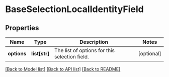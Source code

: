 # BaseSelectionLocalIdentityField

## Properties
Name | Type | Description | Notes
------------ | ------------- | ------------- | -------------
**options** | **list[str]** | The list of options for this selection field. | [optional] 

[[Back to Model list]](../README.md#documentation-for-models) [[Back to API list]](../README.md#documentation-for-api-endpoints) [[Back to README]](../README.md)


